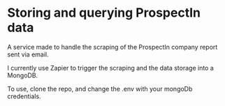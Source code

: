 # Storing and querying ProspectIn data

A service made to handle the scraping of the ProspectIn company report sent via email.

I currently use Zapier to trigger the scraping and the data storage into a MongoDB.

To use, clone the repo, and change the .env with your mongoDb credentials.

